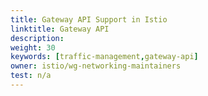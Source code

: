 ```yaml
---
title: Gateway API Support in Istio
linktitle: Gateway API
description: 
weight: 30
keywords: [traffic-management,gateway-api]
owner: istio/wg-networking-maintainers
test: n/a
---
```

